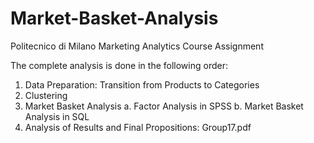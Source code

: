 # Market-Basket-Analysis
Politecnico di Milano Marketing Analytics Course Assignment

The complete analysis is done in the following order:
1. Data Preparation: Transition from Products to Categories
2. Clustering
3. Market Basket Analysis
  a. Factor Analysis in SPSS
  b. Market Basket Analysis in SQL
4. Analysis of Results and Final Propositions: Group17.pdf
